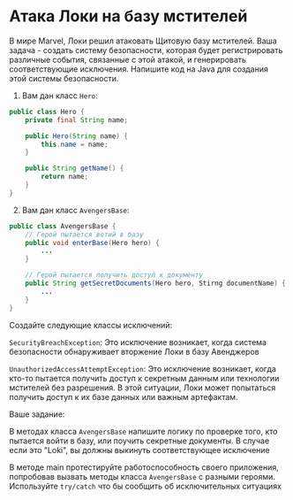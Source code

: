 # Атака Локи на базу мстителей

В мире Marvel, Локи решил атаковать Щитовую базу мстителей. 
Ваша задача - создать систему безопасности, которая будет регистрировать различные события, 
связанные с этой атакой, и генерировать соответствующие исключения. 
Напишите код на Java для создания этой системы безопасности.

1. Вам дан класс `Hero`:
```java
public class Hero {
    private final String name;

    public Hero(String name) {
        this.name = name;
    }

    public String getName() {
        return name;
    }
}
```

2. Вам дан класс `AvengersBase`:
```java
public class AvengersBase {
    // Герой пытается вотий в базу
    public void enterBase(Hero hero) {
        ...
    }

    // Герой пытается получить доступ к документу
    public String getSecretDocuments(Hero hero, Stirng documentName) {
        ...
    }
}
```
Создайте следующие классы исключений:

`SecurityBreachException`: Это исключение возникает, когда система безопасности обнаруживает вторжение Локи в базу Авенджеров

`UnauthorizedAccessAttemptException`: Это исключение возникает, когда кто-то пытается получить доступ к секретным данным или технологии мстителей без разрешения. В этой ситуации, Локи может попытаться получить доступ к их базе данных или важным артефактам.

Ваше задание:

В методах класса `AvengersBase` напишите логику по проверке того, 
кто пытается войти в базу, или поучить секретные документы.
В случае если это "Loki", вы должны выкинуть соответствующее исключение

В методе main протестируйте работоспособность своего приложения,
попробовав вызвать методы класса `AvengersBase` 
с разными героями. Используйте `try/catch` что бы сообщить об исключительных ситуациях
